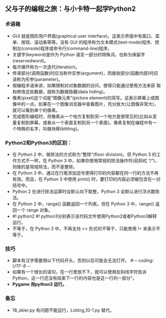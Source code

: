 ## 父与子的编程之旅：与小卡特一起学Python2

### 术语箱

- GUI 就是图形用户界面(graphical user interface)。这表示界面中有窗口、菜单、按钮、滚动条等等。没有 GUI 的程序称为文本模式(text-mode)程序、控制台(console)程序或命令行(command-line)程序。
- 关键字(keyword)是作为 Python 语言一部分的特殊词，也称为保留字(reservedword)。
- 每次循环称为一次迭代(iteration)。
- 传递部分(调用函数)时应当称作实参(argument)，而接收部分(函数内部)时应该称为形参(parameter)。
- 按编程术语来讲，如果限制对对象数据的访问，使得只能通过使用方法来获
  取和修改这些数据，就称为数据隐藏(data hiding)。
- 像素(pixel)这个词是“图像元素”(picture element)的简写。这表示屏幕上或图像中的一点。如果在一个图像浏览器中查看图片，充分放大(让图像非常大)，就可以看到单个的像素。
- 完成图形编程时，将像素从一个地方复制到另一个地方是很常见的(比如从变量复制到屏幕，或者从一个表面复制到另一个表面)。像素复制在编程中有一个特殊的名字，叫做块移(blitting)。



### Python2和Python3的区别：

- 在 Python 2 中，做除法的方式称为“整除”(floor division)。但 Python 3 的工作方式不一样，在 Python 3 中，如果你使用常规的除法操作符(前斜杠 “/”)，则做的是常规除法，而不是整除。
- 在 Python 3 中，通过在行尾添加逗号使得打印的内容都在同一行的方法不再有效。而且，在 Python 3 中使用 print() 时，要打印的内容必须被包含在一对括号中。 
- Python 2 在进行除法运算时会默认向下取整，Python 3 会默认进行浮点数除法。
- 在 Python 2 中，range() 函数返回一个列表。但在 Python 3 中，range() 返回一个 range 对象。
- \#! python2  \#! python3分别表示该代码文件使用Python2或者Python3解释运行。
- 不等于，在 Python 3 中，不再支持 <> 形式的不等于，只能使用 != 来表示不 等于。 

### 技巧

- 脚本有汉字需要用以下代码开头，否则以后可能会无法打开。   #-*- coding: UTF-8 -*-
- 如果有一个很长的语句，在一行里放不下，就可以使用反斜线字符告诉Python，这一行还没有结束下一行的内容也是这一行的一部分”。
- **Pygame 用python3 运行。**

### 备忘

- 18_skier.py 有问题不能运行，Listing_10-1.py 替代。